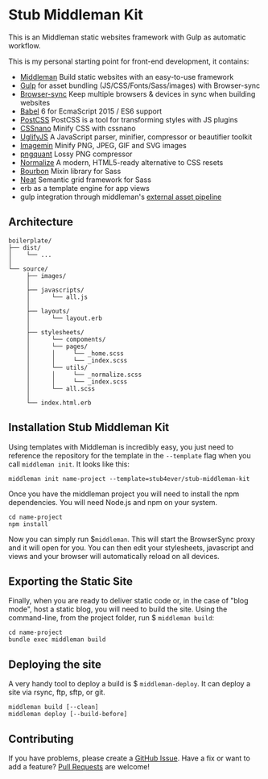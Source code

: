 # Stub Middleman Kit

This is an Middleman static websites framework with Gulp as automatic workflow.

This is my personal starting point for front-end development, it contains:
 - [Middleman](https://middlemanapp.com/) Build static websites with an easy-to-use framework
 - [Gulp](https://github.com/gulpjs/gulp) for asset bundling (JS/CSS/Fonts/Sass/images) with Browser-sync
 - [Browser-sync](https://github.com/BrowserSync/browser-sync) Keep multiple browsers & devices in sync when building websites
 - [Babel](https://babeljs.io/) 6 for EcmaScript 2015 / ES6 support
 - [PostCSS](https://github.com/postcss/postcss) PostCSS is a tool for transforming styles with JS plugins
 - [CSSnano](https://github.com/ben-eb/gulp-cssnano) Minify CSS with cssnano
 - [UglifyJS](https://github.com/mishoo/UglifyJS2) A JavaScript parser, minifier, compressor or beautifier toolkit
 - [Imagemin](https://github.com/imagemin/imagemin) Minify PNG, JPEG, GIF and SVG images
 - [pngquant](https://github.com/pornel/pngquant) Lossy PNG compressor
 - [Normalize](https://necolas.github.io/normalize.css/) A modern, HTML5-ready alternative to CSS resets
 - [Bourbon](https://github.com/thoughtbot/bourbon) Mixin library for Sass
 - [Neat](https://github.com/thoughtbot/neat) Semantic grid framework for Sass
 - erb as a template engine for app views
 - gulp integration through middleman's [external asset pipeline](https://middlemanapp.com/advanced/external-pipeline)

## Architecture

    boilerplate/
    ├── dist/
    │    └── ...
    │
    └── source/
         ├── images/
         │
         ├── javascripts/
         │      └── all.js
         │
         ├── layouts/
         │      └── layout.erb
         │
         ├── stylesheets/
         │      └── compoments/
         │      └── pages/
         │      │     └── _home.scss
         │      │     └── _index.scss
         │      └── utils/
         │      │     └── _normalize.scss
         │      │     └── _index.scss
         │      └── all.scss
         │
         └── index.html.erb
         
## Installation Stub Middleman Kit

Using templates with Middleman is incredibly easy, you just need to reference
the repository for the template in the ``--template`` flag when you call
``middleman init``. It looks like this:

```
middleman init name-project --template=stub4ever/stub-middleman-kit
```

Once you have the middleman project you will need to install the npm
dependencies. You will need Node.js and npm on your system.

```
cd name-project
npm install
```

Now you can simply run $``middleman``. This will start the BrowserSync proxy
and it will open for you. You can then edit your stylesheets, javascript and views and your
browser will automatically reload on all devices.

## Exporting the Static Site

Finally, when you are ready to deliver static code or, in the case of "blog mode", host a static blog, you will need to build the site. Using the command-line, from the project folder, run $ ``middleman build``:

```
cd name-project
bundle exec middleman build
```

## Deploying the site

A very handy tool to deploy a build is $ ``middleman-deploy``. It can deploy a site via rsync, ftp, sftp, or git.

```
middleman build [--clean]
middleman deploy [--build-before]
```

## Contributing
If you have problems, please create a [GitHub Issue](https://github.com/stub4ever/stub-middleman-kit/issues).
Have a fix or want to add a feature? [Pull Requests](https://github.com/stub4ever/stub-middleman-kit/pulls) are welcome!



